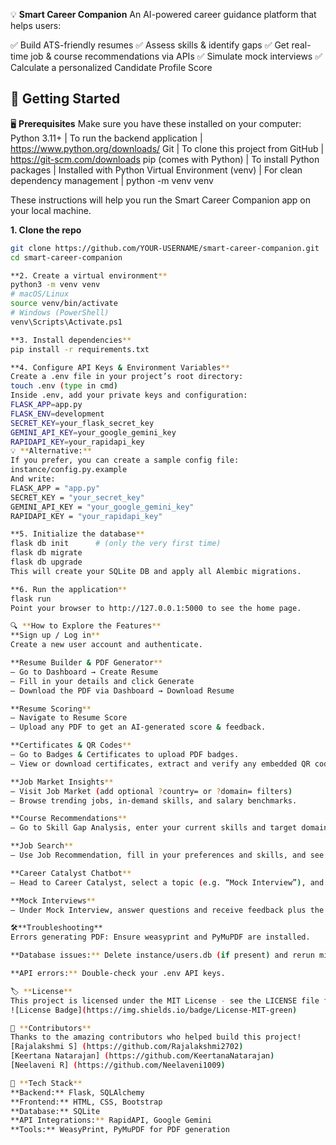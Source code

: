 💡 **Smart Career Companion**
An AI-powered career guidance platform that helps users:

✅ Build ATS-friendly resumes
✅ Assess skills & identify gaps
✅ Get real-time job & course recommendations via APIs
✅ Simulate mock interviews
✅ Calculate a personalized Candidate Profile Score
## 🚀 Getting Started
🖥️ **Prerequisites**
Make sure you have these installed on your computer:
Python 3.11+ | To run the backend application | https://www.python.org/downloads/
Git | To clone this project from GitHub | https://git-scm.com/downloads
pip (comes with Python) | To install Python packages | Installed with Python
Virtual Environment (venv) | For clean dependency management | python -m venv venv

These instructions will help you run the Smart Career Companion app on your local machine.

**1. Clone the repo**

```bash
git clone https://github.com/YOUR-USERNAME/smart-career-companion.git
cd smart-career-companion

**2. Create a virtual environment**
python3 -m venv venv
# macOS/Linux
source venv/bin/activate
# Windows (PowerShell)
venv\Scripts\Activate.ps1

**3. Install dependencies**
pip install -r requirements.txt

**4. Configure API Keys & Environment Variables**
Create a .env file in your project’s root directory:
touch .env (type in cmd)
Inside .env, add your private keys and configuration:
FLASK_APP=app.py
FLASK_ENV=development
SECRET_KEY=your_flask_secret_key
GEMINI_API_KEY=your_google_gemini_key
RAPIDAPI_KEY=your_rapidapi_key
💡 **Alternative:**
If you prefer, you can create a sample config file:
instance/config.py.example
And write:
FLASK_APP = "app.py"
SECRET_KEY = "your_secret_key"
GEMINI_API_KEY = "your_google_gemini_key"
RAPIDAPI_KEY = "your_rapidapi_key"

**5. Initialize the database**
flask db init      # (only the very first time)
flask db migrate
flask db upgrade
This will create your SQLite DB and apply all Alembic migrations.

**6. Run the application**
flask run
Point your browser to http://127.0.0.1:5000 to see the home page.

🔍 **How to Explore the Features**
**Sign up / Log in**
Create a new user account and authenticate.

**Resume Builder & PDF Generator**
– Go to Dashboard → Create Resume
– Fill in your details and click Generate
– Download the PDF via Dashboard → Download Resume

**Resume Scoring**
– Navigate to Resume Score
– Upload any PDF to get an AI‑generated score & feedback.

**Certificates & QR Codes**
– Go to Badges & Certificates to upload PDF badges.
– View or download certificates, extract and verify any embedded QR code.

**Job Market Insights**
– Visit Job Market (add optional ?country= or ?domain= filters)
– Browse trending jobs, in‑demand skills, and salary benchmarks.

**Course Recommendations**
– Go to Skill Gap Analysis, enter your current skills and target domain, and get Udemy course suggestions.

**Job Search**
– Use Job Recommendation, fill in your preferences and skills, and see real‑time job listings.

**Career Catalyst Chatbot**
– Head to Career Catalyst, select a topic (e.g. “Mock Interview”), and interact with the AI advisor.

**Mock Interviews**
– Under Mock Interview, answer questions and receive feedback plus the next question in a chat flow.

🛠️**Troubleshooting**
Errors generating PDF: Ensure weasyprint and PyMuPDF are installed.

**Database issues:** Delete instance/users.db (if present) and rerun migrations.

**API errors:** Double‑check your .env API keys.

🏷️ **License**
This project is licensed under the MIT License - see the LICENSE file for details.
![License Badge](https://img.shields.io/badge/License-MIT-green)

👥 **Contributors**
Thanks to the amazing contributors who helped build this project!
[Rajalakshmi S] (https://github.com/Rajalakshmi2702)
[Keertana Natarajan] (https://github.com/KeertanaNatarajan)
[Neelaveni R] (https://github.com/Neelaveni1009)

🧰 **Tech Stack**
**Backend:** Flask, SQLAlchemy
**Frontend:** HTML, CSS, Bootstrap
**Database:** SQLite
**API Integrations:** RapidAPI, Google Gemini
**Tools:** WeasyPrint, PyMuPDF for PDF generation
